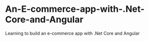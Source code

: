 # An-E-commerce-app-with-.Net-Core-and-Angular
Learning to build an e-commerce app with .Net Core and Angular

